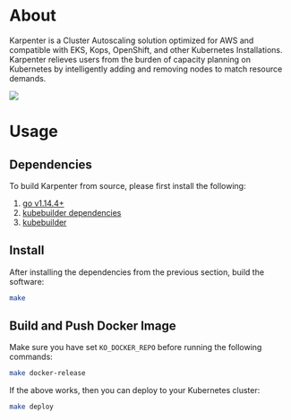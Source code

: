 # About
Karpenter is a Cluster Autoscaling solution optimized for AWS and compatible with EKS, Kops, OpenShift, and other Kubernetes Installations. Karpenter relieves users from the burden of capacity planning on Kubernetes by intelligently adding and removing nodes to match resource demands.

![](./docs/logo.jpeg)
# Usage
## Dependencies

To build Karpenter from source, please first install the following:

1. [go v1.14.4+](https://golang.org/dl/)
2. [kubebuilder dependencies](https://book.kubebuilder.io/quick-start.html#prerequisites)
3. [kubebuilder](https://book.kubebuilder.io/quick-start.html#installation)

## Install

After installing the dependencies from the previous section, build the software:

```bash
make
```

## Build and Push Docker Image

Make sure you have set `KO_DOCKER_REPO` before running the following commands:

```bash
make docker-release
```

If the above works, then you can deploy to your Kubernetes cluster:

```bash
make deploy 
```
